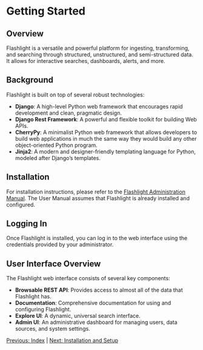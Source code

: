 # Getting Started

## Overview
Flashlight is a versatile and powerful platform for ingesting, transforming, and searching through structured, unstructured, and semi-structured data. It allows for interactive searches, dashboards, alerts, and more.

## Background
Flashlight is built on top of several robust technologies:

- **Django**: A high-level Python web framework that encourages rapid development and clean, pragmatic design.
- **Django Rest Framework**: A powerful and flexible toolkit for building Web APIs.
- **CherryPy**: A minimalist Python web framework that allows developers to build web applications in much the same way they would build any other object-oriented Python program.
- **Jinja2**: A modern and designer-friendly templating language for Python, modeled after Django’s templates.

## Installation
For installation instructions, please refer to the [Flashlight Administration Manual](../administration/index.md). The User Manual assumes that Flashlight is already installed and configured.

## Logging In
Once Flashlight is installed, you can log in to the web interface using the credentials provided by your administrator.

## User Interface Overview
The Flashlight web interface consists of several key components:

- **Browsable REST API**: Provides access to almost all of the data that Flashlight has.
- **Documentation**: Comprehensive documentation for using and configuring Flashlight.
- **Explore UI**: A dynamic, universal search interface.
- **Admin UI**: An administrative dashboard for managing users, data sources, and system settings.

[Previous: Index](../administration/index.md) | [Next: Installation and Setup](../administration/Installation_and_Setup.md)
